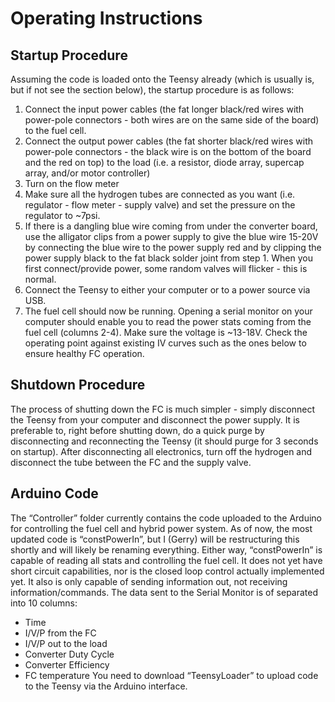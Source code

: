 # Operating Instructions
## Startup Procedure
Assuming the code is loaded onto the Teensy already (which is usually is, but if not see the section below), the startup procedure is as follows:
1. Connect the input power cables (the fat longer black/red wires with power-pole connectors - both wires are on the same side of the board) to the fuel cell.
2. Connect the output power cables (the fat shorter black/red wires with power-pole connectors - the black wire is on the bottom of the board and the red on top) to the load (i.e. a resistor, diode array, supercap array, and/or motor controller)
3. Turn on the flow meter
4. Make sure all the hydrogen tubes are connected as you want (i.e. regulator - flow meter - supply valve) and set the pressure on the regulator to ~7psi.
5. If there is a dangling blue wire coming from under the converter board, use the alligator clips from a power supply to give the blue wire 15-20V by connecting the blue wire to the power supply red and by clipping the power supply black to the fat black solder joint from step 1.  When you first connect/provide power, some random valves will flicker - this is normal.
6. Connect the Teensy to either your computer or to a power source via USB.
7. The fuel cell should now be running.  Opening a serial monitor on your computer should enable you to read the power stats coming from the fuel cell (columns 2-4).  Make sure the voltage is ~13-18V.  Check the operating point against existing IV curves such as the ones below to ensure healthy FC operation.

## Shutdown Procedure
The process of shutting down the FC is much simpler - simply disconnect the Teensy from your computer and disconnect the power supply.  It is preferable to, right before shutting down, do a quick purge by disconnecting and reconnecting the Teensy (it should purge for 3 seconds on startup).  After disconnecting all electronics, turn off the hydrogen and disconnect the tube between the FC and the supply valve.
## Arduino Code
The “Controller” folder currently contains the code uploaded to the Arduino for controlling the fuel cell and hybrid power system.  As of now, the most updated code is “constPowerIn”, but I (Gerry) will be restructuring this shortly and will likely be renaming everything.  Either way, “constPowerIn” is capable of reading all stats and controlling the fuel cell.  It does not yet have short circuit capabilities, nor is the closed loop control actually implemented yet.  It also is only capable of sending information out, not receiving information/commands.  The data sent to the Serial Monitor is of separated into 10 columns:
* Time
* I/V/P from the FC
* I/V/P out to the load
* Converter Duty Cycle	
* Converter Efficiency
* FC temperature
You need to download “TeensyLoader” to upload code to the Teensy via the Arduino interface.
